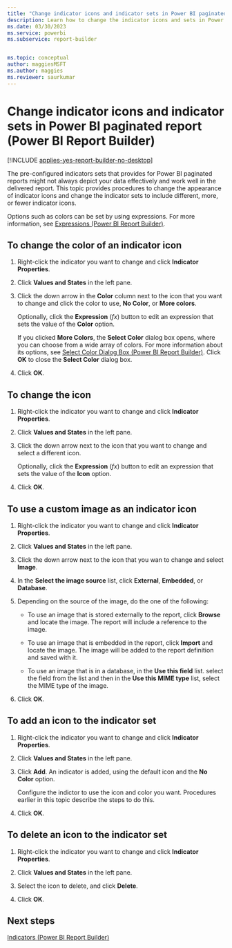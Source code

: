```yaml
---
title: "Change indicator icons and indicator sets in Power BI paginated report | Microsoft Docs"
description: Learn how to change the indicator icons and sets in Power BI paginated report to include different, more, or fewer indicator icons enabling you to depict data better in Power BI Report Builder.  
ms.date: 03/30/2023
ms.service: powerbi
ms.subservice: report-builder


ms.topic: conceptual
author: maggiesMSFT
ms.author: maggies
ms.reviewer: saurkumar
---
```

# Change indicator icons and indicator sets in Power BI paginated report (Power BI Report Builder)

[!INCLUDE [applies-yes-report-builder-no-desktop](../../../includes/applies-yes-report-builder-no-desktop.md)]

  The pre-configured indicators sets that provides for Power BI paginated reports might not always depict your data effectively and work well in the delivered report. This topic provides procedures to change the appearance of indicator icons and change the indicator sets to include different, more, or fewer indicator icons.  
  
 Options such as colors can be set by using expressions. For more information, see [Expressions &#40;Power BI Report Builder&#41;](/sql/reporting-services/report-design/expressions-report-builder-and-ssrs).  
  
## To change the color of an indicator icon  
  
1.  Right-click the indicator you want to change and click **Indicator Properties**.  
  
2.  Click **Values and States** in the left pane.  
  
3.  Click the down arrow in the **Color** column next to the icon that you want to change and click the color to use, **No Color**, or **More colors**.  
  
     Optionally, click the **Expression** (*fx*) button to edit an expression that sets the value of the **Color** option.  
  
     If you clicked **More Colors**, the **Select Color** dialog box opens, where you can choose from a wide array of colors. For more information about its options, see [Select Color Dialog Box &#40;Power BI Report Builder&#41;](/sql/formatting-lines-colors-and-images-report-builder-and-ssrs). Click **OK** to close the **Select Color** dialog box.  
  
4.  Click **OK**.  
  
## To change the icon  
  
1.  Right-click the indicator you want to change and click **Indicator Properties**.  
  
2.  Click **Values and States** in the left pane.  
  
3.  Click the down arrow next to the icon that you want to change and select a different icon.  
  
     Optionally, click the **Expression** (*fx*) button to edit an expression that sets the value of the **Icon** option.  
  
4.  Click **OK**.  
  
## To use a custom image as an indicator icon  
  
1.  Right-click the indicator you want to change and click **Indicator Properties**.  
  
2.  Click **Values and States** in the left pane.  
  
3.  Click the down arrow next to the icon that you wan to change and select **Image**.  
  
4.  In the **Select the image source** list, click **External**, **Embedded**, or **Database**.  
  
5.  Depending on the source of the image, do the one of the following:  
  
    -   To use an image that is stored externally to the report, click **Browse** and locate the image. The report will include a reference to the image.  
  
    -   To use an image that is embedded in the report, click **Import** and locate the image. The image will be added to the report definition and saved with it.  
  
    -   To use an image that is in a database, in the **Use this field** list. select the field from the list and then in the **Use this MIME type** list, select the MIME type of the image.  
  
6.  Click **OK**.  
  
## To add an icon to the indicator set  
  
1.  Right-click the indicator you want to change and click **Indicator Properties**.  
  
2.  Click **Values and States** in the left pane.  
  
3.  Click **Add**. An indicator is added, using the default icon and the **No Color** option.  
  
     Configure the indictor to use the icon and color you want. Procedures earlier in this topic describe the steps to do this.  
  
4.  Click **OK**.  
  
## To delete an icon to the indicator set  
  
1.  Right-click the indicator you want to change and click **Indicator Properties**.  
  
2.  Click **Values and States** in the left pane.  
  
3.  Select the icon to delete, and click **Delete**.  
  
4.  Click **OK**.  
  
## Next steps  
 [Indicators &#40;Power BI Report Builder&#41;](/sql/reporting-services/report-design/indicators-report-builder-and-ssrs)  
  

